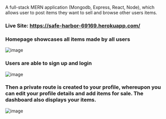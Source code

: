 A full-stack MERN application (Mongodb, Express, React, Node), which allows user to post items they want to sell and browse other users items.

### Live Site: https://safe-harbor-69169.herokuapp.com/

### Homepage showcases all items made by all users
![image](https://user-images.githubusercontent.com/69797257/110102198-62bf3380-7d9c-11eb-8518-812cba3fe06f.png)

### Users are able to sign up and login
![image](https://user-images.githubusercontent.com/69797257/110101871-00663300-7d9c-11eb-9284-54a032d27935.png)

### Then a private route is created to your profile, whereupon you can edit your profile details and add items for sale. The dashboard also displays your items.
![image](https://user-images.githubusercontent.com/69797257/110102096-43280b00-7d9c-11eb-8c2a-cd1aeb59d454.png)
